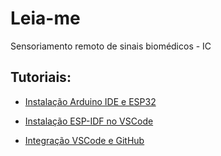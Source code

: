 # Leia-me

Sensoriamento remoto de sinais biomédicos - IC

## Tutoriais:

- [Instalação Arduino IDE e ESP32](/docs/ArduinoIDEeESP32.md)

- [Instalação ESP-IDF no VSCode](/docs/instalarESPIDF.md)

- [Integração VSCode e GitHub](/docs/tutoGitHubVSCode.md)